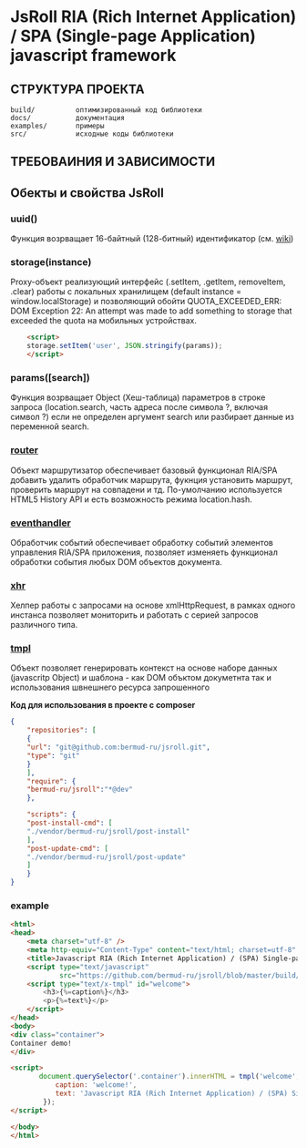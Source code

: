 # JsRoll RIA (Rich Internet Application) / SPA (Single-page Application) javascript framework

СТРУКТУРА ПРОЕКТА
-----------------
```
build/          оптимизированный код библиотеки
docs/           документация
examples/       примеры
src/            исходные коды библиотеки
```
ТРЕБОВАИНИЯ И ЗАВИСИМОСТИ
-------------------------


Обекты и свойства JsRoll
------------------------
### uuid()
Функция возрващает 16-байтный (128-битный) идентификатор (см. [wiki](https://ru.wikipedia.org/wiki/UUID))

### storage(instance)
Proxy-объект реализующий интерфейс (.setItem, .getItem, removeItem, .clear) работы с локальных хранилищем (default instance = window.localStorage) и позволяющий обойти QUOTA_EXCEEDED_ERR: DOM Exception 22: An attempt was made to add something to storage that exceeded the quota на мобильных устройствах.
```html
    <script>
    storage.setItem('user', JSON.stringify(params));
    </script>
```
                    
### params([search])
Функция возрващает Object (Хеш-таблица) параметров в строке запроса (location.search, часть адреса после символа ?, включая символ ?) если не определен аргумент search или разбирает данные из переменной search.

### [router](docs/router.md)
Объект маршрутизатор обеспечивает базовый функционал RIA/SPA добавить удалить обработчик маршрута, фукнция установить маршрут, проверить маршрут на совпадени и тд. По-умолчанию используется HTML5 History API и есть возможность режима location.hash.

### [eventhandler](docs/eventhandler.md)
Обработчик событий обеспечивает обработку событий элементов управления RIA/SPA приложения, позволяет изменяеть функционал обработки события любых DOM объектов документа.

### [xhr](docs/xhr.md)
Хелпер работы с запросами на основе xmlHttpRequest, в рамках одного инстанса позволяет мониторить и работать с серией запросов различного типа.

### [tmpl](docs/tmpl.md)
Объект позволяет генерировать контекст на основе наборе данных (javascritp Object) и шаблона - как DOM объктом докуметнта так и использования швнешнего ресурса запрошенного

**Код для использования в проекте с composer**
```json
{
    "repositories": [
    {
	"url": "git@github.com:bermud-ru/jsroll.git",
	"type": "git"
    }
    ],
    "require": {
	"bermud-ru/jsroll":"*@dev"
    },

    "scripts": {
	"post-install-cmd": [
	"./vendor/bermud-ru/jsroll/post-install"
	],
	"post-update-cmd": [
	"./vendor/bermud-ru/jsroll/post-update"
	]
    }
}
```

### example

```html
<html>
<head>
    <meta charset="utf-8" />
    <meta http-equiv="Content-Type" content="text/html; charset=utf-8" />
    <title>Javascript RIA (Rich Internet Application) / (SPA) Single-page Application framework</title>
    <script type="text/javascript"
            src="https://github.com/bermud-ru/jsroll/blob/master/build/jsroll.min.js" charset="UTF-8"></script>
    <script type="text/x-tmpl" id="welcome">
        <h3>{%=caption%}</h3>
        <p>{%=text%}</p>
    </script>
</head>
<body>
<div class="container">
Container demo!
</div>

<script>
       document.querySelector('.container').innerHTML = tmpl('welcome', {
           caption: 'welcome!',
           text: 'Javascript RIA (Rich Internet Application) / (SPA) Single-page Application framework'
        });
</script>

</body>
</html>
```